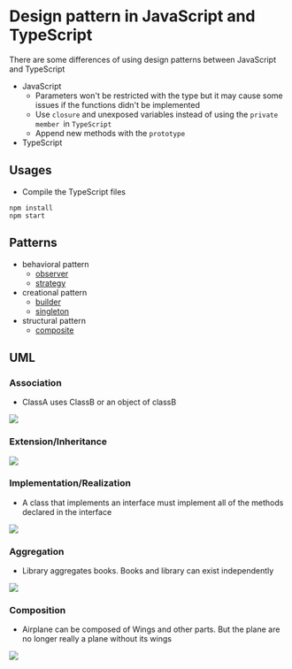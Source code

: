 # Design pattern in JavaScript and TypeScript

There are some differences of using design patterns between JavaScript and TypeScript

* JavaScript
  * Parameters won't be restricted with the type but it may cause some issues if the functions didn't be implemented
  * Use `closure` and unexposed variables instead of using the `private member `in `TypeScript `
  * Append new methods with the `prototype` 
* TypeScript

## Usages

* Compile the TypeScript files

```
npm install
npm start
```

## Patterns

* behavioral pattern
  * [observer](src/behavioral_patterns/observer/readme.md)
  * [strategy](src/behavioral_patterns/strategy/readme.md)
* creational pattern
  * [builder](src/creational_patterns/builder/readme.md)
  * [singleton](src/creational_patterns/singleton/readme.md)
* structural pattern
  * [composite](src/structural_patterns/composite/readme.md)

## UML

### Association

* ClassA uses ClassB or an object of classB

[![](https://mermaid.ink/img/pako:eNpVjzEOwjAMRa8SeW4vkAEJARsDgtWLlbgQqUmQ4wyo6t1JaZHAi7_-f5btCVz2DBbcSKUcA92FIiYfhJ2GnMz5ism0-uTmwlKaOWFa3Xltv8iB5C9fxTbY97sFsGZfSna0bIAOIkuk4NsV00Ij6IMjI9gmPQ9UR0XANDe0Pj0pn3zQLGAHGgt3QFXz7ZUcWJXKX2h7ZqPmNwhxTa8)](https://mermaid.live/edit#pako:eNpVjzEOwjAMRa8SeW4vkAEJARsDgtWLlbgQqUmQ4wyo6t1JaZHAi7_-f5btCVz2DBbcSKUcA92FIiYfhJ2GnMz5ism0-uTmwlKaOWFa3Xltv8iB5C9fxTbY97sFsGZfSna0bIAOIkuk4NsV00Ij6IMjI9gmPQ9UR0XANDe0Pj0pn3zQLGAHGgt3QFXz7ZUcWJXKX2h7ZqPmNwhxTa8)

### Extension/Inheritance

[![](https://mermaid.ink/img/pako:eNpdj7sKwzAMRX_FaE5-wEOXPqDQqV29CFtpDLFcHHkIbv69TpPSUi26cM4FqYCNjkCDHXAcDx7vCYNh5xNZ8ZHV5WpY1XlzdUK2k9pjUsXwCuZ1_Vr_fA3fbts-d0vQ6sw9JS-VEDQQKAX0rl5TlooB6SmQAV2jow7zIAYMz1XND4dCR-clJtAdDiM1gFnibWILWlKmj7Q9tVnzCy6CT-E)](https://mermaid.live/edit#pako:eNpdj7sKwzAMRX_FaE5-wEOXPqDQqV29CFtpDLFcHHkIbv69TpPSUi26cM4FqYCNjkCDHXAcDx7vCYNh5xNZ8ZHV5WpY1XlzdUK2k9pjUsXwCuZ1_Vr_fA3fbts-d0vQ6sw9JS-VEDQQKAX0rl5TlooB6SmQAV2jow7zIAYMz1XND4dCR-clJtAdDiM1gFnibWILWlKmj7Q9tVnzCy6CT-E)

### Implementation/Realization

* A class that implements an interface must implement all of the methods declared in the interface

[![](https://mermaid.ink/img/pako:eNpdj7sOwjAMRX8l8lz1AzKwAAMSU1m9WIkLkfJAqTOU0n8nfSAhvPjq3mPLnsAky6DBeBqGk6N7poDRusxGXIrq2mFUtdZcXY6U1YRx8-at_QL_-SYWt23fh3Veq47Juxct-6GBwDmQs_WGaaER5MGBEXSVlnsqXhAwzhUtT0vCZ-skZdA9-YEboCLpNkYDWnLhL7S_slPzBwL2TGs)](https://mermaid.live/edit#pako:eNpdj7sOwjAMRX8l8lz1AzKwAAMSU1m9WIkLkfJAqTOU0n8nfSAhvPjq3mPLnsAky6DBeBqGk6N7poDRusxGXIrq2mFUtdZcXY6U1YRx8-at_QL_-SYWt23fh3Veq47Juxct-6GBwDmQs_WGaaER5MGBEXSVlnsqXhAwzhUtT0vCZ-skZdA9-YEboCLpNkYDWnLhL7S_slPzBwL2TGs)

### Aggregation

* Library aggregates books. Books and library can exist independently

[![](https://mermaid.ink/img/pako:eNpVjz0OwjAMha8SeW4vkAEJBFsnWLOYxA0RTYLcZKii3p30TwIvfrK_p2cX0NEQSNADjuPVoWX0KhjHpJOLQXR3FUStdS8692TkSRQVtvG8tV_mEuP7D9jEYY1te1oZKc7WMllccqABT-zRmXpLWRwK0os8KZBVGuoxD0mBCnNF88dgoptxKTLIHoeRGsCc4mMKGmTiTAe0v7RT8xcVWFAY)](https://mermaid.live/edit#pako:eNpVjz0OwjAMha8SeW4vkAEJBFsnWLOYxA0RTYLcZKii3p30TwIvfrK_p2cX0NEQSNADjuPVoWX0KhjHpJOLQXR3FUStdS8692TkSRQVtvG8tV_mEuP7D9jEYY1te1oZKc7WMllccqABT-zRmXpLWRwK0os8KZBVGuoxD0mBCnNF88dgoptxKTLIHoeRGsCc4mMKGmTiTAe0v7RT8xcVWFAY)

### Composition

* Airplane can be composed of Wings and other parts. But the plane are no longer really a plane without its wings

[![](https://mermaid.ink/img/pako:eNpVjz0OwjAMha8SeUTtBTIgIWBjgoEli5W4xVLiVGkyoKp3J_1BAi9-sr-nZ09goyPQYD2O44WxTxiMOE5kM0dRt7sRVWvdqxOnwaOQmoxs83lrv9CTpf8DNvH1Htr2uDJanWMY4shLEDQQKAVkV4-ZFoeB_KJABnSVjjosPhswMle0DA4zXR3nmEB36EdqAEuOj7dY0DkV-kL7Tzs1fwB_XFCh)](https://mermaid.live/edit#pako:eNpVjz0OwjAMha8SeUTtBTIgIWBjgoEli5W4xVLiVGkyoKp3J_1BAi9-sr-nZ09goyPQYD2O44WxTxiMOE5kM0dRt7sRVWvdqxOnwaOQmoxs83lrv9CTpf8DNvH1Htr2uDJanWMY4shLEDQQKAVkV4-ZFoeB_KJABnSVjjosPhswMle0DA4zXR3nmEB36EdqAEuOj7dY0DkV-kL7Tzs1fwB_XFCh)



